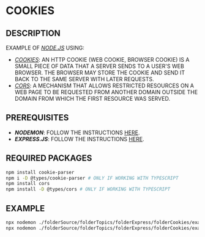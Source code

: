 # COOKIES

## DESCRIPTION

EXAMPLE OF [_NODE.JS_](https://nodejs.org) USING:

* [_COOKIES_](http://expressjs.com/en/resources/middleware/cookie-parser.html): AN HTTP COOKIE (WEB COOKIE, BROWSER COOKIE) IS A SMALL PIECE OF DATA THAT A SERVER SENDS TO A USER'S WEB BROWSER. THE BROWSER MAY STORE THE COOKIE AND SEND IT BACK TO THE SAME SERVER WITH LATER REQUESTS.
* [_CORS_](https://www.npmjs.com/package/cors): A MECHANISM THAT ALLOWS RESTRICTED RESOURCES ON A WEB PAGE TO BE REQUESTED FROM ANOTHER DOMAIN OUTSIDE THE DOMAIN FROM WHICH THE FIRST RESOURCE WAS SERVED.

## PREREQUISITES

* **_NODEMON_**: FOLLOW THE INSTRUCTIONS [HERE](/folderSource/folderTopics/folderNodemon/README.md).
* **_EXPRESS.JS_**: FOLLOW THE INSTRUCTIONS [HERE](/folderSource/folderTopics/folderExpress/README.md).

## REQUIRED PACKAGES

```bash
npm install cookie-parser
npm i -D @types/cookie-parser # ONLY IF WORKING WITH TYPESCRIPT
npm install cors
npm install -D @types/cors # ONLY IF WORKING WITH TYPESCRIPT
```

## EXAMPLE

```bash
npx nodemon ./folderSource/folderTopics/folderExpress/folderCookies/exampleCookies.js
npx nodemon ./folderSource/folderTopics/folderExpress/folderCookies/exampleCrossDomainCookies.js
```
